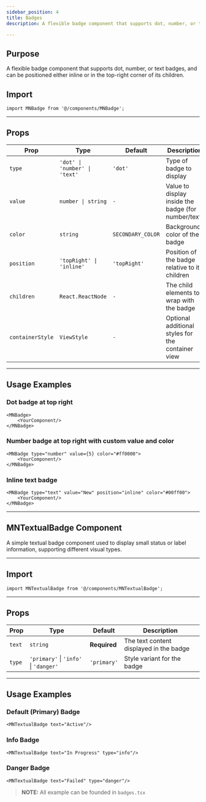 ```yaml
---
sidebar_position: 4
title: Badges
description: A flexible badge component that supports dot, number, or text badges, and can be positioned either inline or at the top-right corner of its children.

---
```


## Purpose

A flexible badge component that supports dot, number, or text badges, and can be positioned either inline or in the
top-right corner of its children.

##  Import

```tsx
import MNBadge from '@/components/MNBadge';
```

---

## Props

| Prop             | Type                          | Default           | Description                                         |
|------------------|-------------------------------|-------------------|-----------------------------------------------------|
| `type`           | `'dot' \| 'number' \| 'text'` | `'dot'`           | Type of badge to display                            |
| `value`          | `number \| string`            | `-`       | Value to display inside the badge (for number/text) |
| `color`          | `string`                      | `SECONDARY_COLOR` | Background color of the badge                       |
| `position`       | `'topRight' \| 'inline'`      | `'topRight'`      | Position of the badge relative to its children      |
| `children`       | `React.ReactNode`             | `-`       | The child elements to wrap with the badge           |
| `containerStyle` | `ViewStyle`                   | `-`       | Optional additional styles for the container view   |

---

## Usage Examples

### Dot badge at top right

```tsx
<MNBadge>
    <YourComponent/>
</MNBadge>
```

### Number badge at top right with custom value and color

```tsx
<MNBadge type="number" value={5} color="#ff0000">
    <YourComponent/>
</MNBadge>
```

### Inline text badge

```tsx
<MNBadge type="text" value="New" position="inline" color="#00ff00">
    <YourComponent/>
</MNBadge>
```

---

## MNTextualBadge Component

A simple textual badge component used to display small status or label information, supporting different visual types.

---

##  Import

```tsx
import MNTextualBadge from '@/components/MNTextualBadge';
```

---

## Props

| Prop   | Type                                  | Default      | Description                             |
|--------|---------------------------------------|--------------|-----------------------------------------|
| `text` | `string`                              | **Required** | The text content displayed in the badge |
| `type` | `'primary'` \| `'info'` \| `'danger'` | `'primary'`  | Style variant for the badge             |

---

## Usage Examples

### Default (Primary) Badge

```tsx
<MNTextualBadge text="Active"/>
```

### Info Badge

```tsx
<MNTextualBadge text="In Progress" type="info"/>
```

### Danger Badge

```tsx
<MNTextualBadge text="Failed" type="danger"/>
```

> **NOTE:**
> All example can be founded in `badges.tsx`